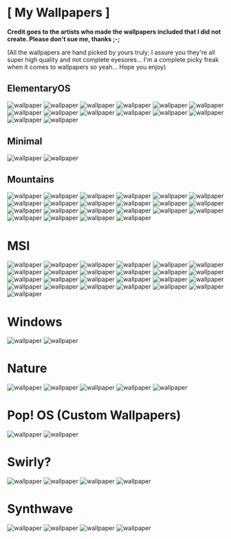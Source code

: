 # [ My Wallpapers ]

**Credit goes to the artists who made the wallpapers included that I did not
create. Please don't sue me, thanks ;-;**

(All the wallpapers are hand picked by yours truly; I assure you they're all
super high quality and not complete eyesores... I'm a complete picky freak when
it comes to wallpapers so yeah... Hope you enjoy)

## ElementaryOS

![wallpaper](img/elementary/1.jpg) ![wallpaper](img/elementary/2.jpg)
![wallpaper](img/elementary/3.jpg) ![wallpaper](img/elementary/4.jpg)
![wallpaper](img/elementary/5.jpg) ![wallpaper](img/elementary/6.jpg)
![wallpaper](img/elementary/7.jpg) ![wallpaper](img/elementary/8.jpg)
![wallpaper](img/elementary/9.jpg) ![wallpaper](img/elementary/10.jpg)
![wallpaper](img/elementary/11.jpg) ![wallpaper](img/elementary/12.jpg)
![wallpaper](img/elementary/13.jpg) ![wallpaper](img/elementary/14.jpg)

## Minimal

![wallpaper](img/minimal/1.jpg) ![wallpaper](img/minimal/2.png)

## Mountains

![wallpaper](img/mountains/1.jpg) ![wallpaper](img/mountains/2.jpg)
![wallpaper](img/mountains/3.jpg) ![wallpaper](img/mountains/4.jpg)
![wallpaper](img/mountains/5.jpg) ![wallpaper](img/mountains/6.jpg)
![wallpaper](img/mountains/7.jpg) ![wallpaper](img/mountains/8.jpg)
![wallpaper](img/mountains/9.jpg) ![wallpaper](img/mountains/10.jpg)
![wallpaper](img/mountains/11.jpg) ![wallpaper](img/mountains/12.jpg)
![wallpaper](img/mountains/13.jpg) ![wallpaper](img/mountains/14.jpg)
![wallpaper](img/mountains/15.jpg) ![wallpaper](img/mountains/16.jpg)
![wallpaper](img/mountains/17.jpg) ![wallpaper](img/mountains/18.jpg)
![wallpaper](img/mountains/19.jpg) ![wallpaper](img/mountains/20.jpg)
![wallpaper](img/mountains/21.jpg) ![wallpaper](img/mountains/22.jpg)

# MSI

![wallpaper](img/msi/1.jpg) ![wallpaper](img/msi/2.jpg)
![wallpaper](img/msi/3.jpg) ![wallpaper](img/msi/4.jpg)
![wallpaper](img/msi/5.jpg) ![wallpaper](img/msi/6.jpg)
![wallpaper](img/msi/7.jpg) ![wallpaper](img/msi/8.jpg)
![wallpaper](img/msi/9.jpg) ![wallpaper](img/msi/10.jpg)
![wallpaper](img/msi/11.jpg) ![wallpaper](img/msi/12.jpg)
![wallpaper](img/msi/13.jpg) ![wallpaper](img/msi/14.jpg)
![wallpaper](img/msi/15.jpg) ![wallpaper](img/msi/16.jpg)
![wallpaper](img/msi/17.jpg) ![wallpaper](img/msi/18.jpg)
![wallpaper](img/msi/19.jpg) ![wallpaper](img/msi/20.jpg)
![wallpaper](img/msi/21.jpg) ![wallpaper](img/msi/22.jpg)
![wallpaper](img/msi/23.jpg) ![wallpaper](img/msi/24.jpg)
![wallpaper](img/msi/25.jpg)

# Windows

![wallpaper](img/ms-winderp/1.png) ![wallpaper](img/ms-winderp/2.jpg)

# Nature

![wallpaper](img/nature/1.jpg) ![wallpaper](img/nature/2.jpg)
![wallpaper](img/nature/3.jpg) ![wallpaper](img/nature/4.jpg)
![wallpaper](img/nature/5.jpg)

# Pop! OS (Custom Wallpapers)

![wallpaper](img/pop/blue.jpg) ![wallpaper](img/pop/green.jpg)

# Swirly?

![wallpaper](img/swirly/1.png) ![wallpaper](img/swirly/2.jpg)
![wallpaper](img/swirly/3.jpg) ![wallpaper](img/swirly/4.jpg)

# Synthwave

![wallpaper](img/synthwave/1.png) ![wallpaper](img/synthwave/2.jpg)
![wallpaper](img/synthwave/3.jpg) ![wallpaper](img/synthwave/4.jpg)
